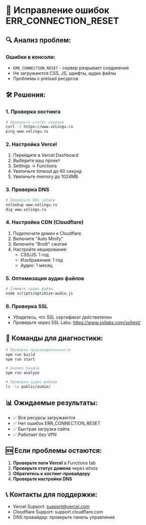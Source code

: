 # 🚨 Исправление ошибок ERR_CONNECTION_RESET

## 🔍 Анализ проблем:

### Ошибки в консоли:
- `ERR_CONNECTION_RESET` - сервер разрывает соединения
- Не загружаются CSS, JS, шрифты, аудио файлы
- Проблемы с preload ресурсов

## 🛠️ Решения:

### 1. **Проверка хостинга**
```bash
# Проверьте статус сервера
curl -I https://www.volingu.ru
ping www.volingu.ru
```

### 2. **Настройка Vercel**
1. Перейдите в Vercel Dashboard
2. Выберите ваш проект
3. Settings → Functions
4. Увеличьте timeout до 60 секунд
5. Увеличьте memory до 1024MB

### 3. **Проверка DNS**
```bash
# Проверьте DNS записи
nslookup www.volingu.ru
dig www.volingu.ru
```

### 4. **Настройка CDN (Cloudflare)**
1. Подключите домен к Cloudflare
2. Включите "Auto Minify"
3. Включите "Brotli" сжатие
4. Настройте кеширование:
   - CSS/JS: 1 год
   - Изображения: 1 год
   - Аудио: 1 месяц

### 5. **Оптимизация аудио файлов**
```bash
# Сожмите аудио файлы
node scripts/optimize-audio.js
```

### 6. **Проверка SSL**
- Убедитесь, что SSL сертификат действителен
- Проверьте через SSL Labs: https://www.ssllabs.com/ssltest/

## 🔧 Команды для диагностики:

```bash
# Проверка производительности
npm run build
npm run start

# Анализ бандла
npm run analyze

# Проверка аудио файлов
ls -la public/audio/
```

## 📊 Ожидаемые результаты:

- ✅ Все ресурсы загружаются
- ✅ Нет ошибок ERR_CONNECTION_RESET
- ✅ Быстрая загрузка сайта
- ✅ Работает без VPN

## 🆘 Если проблемы остаются:

1. **Проверьте логи Vercel** в Functions tab
2. **Проверьте статус домена** через whois
3. **Обратитесь к хостинг-провайдеру**
4. **Проверьте настройки DNS**

## 📞 Контакты для поддержки:

- Vercel Support: support@vercel.com
- Cloudflare Support: support.cloudflare.com
- DNS провайдер: проверьте панель управления

